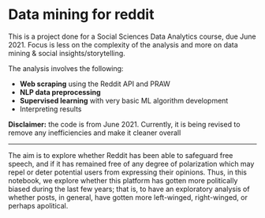 # Data mining for reddit

This is a project done for a Social Sciences Data Analytics course, due June 2021. Focus is less on the complexity of the analysis and more on data mining & social insights/storytelling.

The analysis involves the following:

- **Web scraping** using the Reddit API and PRAW
- **NLP data preprocessing**
- **Supervised learning** with very basic ML algorithm development
- Interpreting results


**Disclaimer:** the code is from June 2021. Currently, it is being revised to remove any inefficiencies and make it cleaner overall

----------------

The aim is to explore whether Reddit has been able to safeguard free speech, and if it has remained free of any degree of polarization which may repel or deter potential users from expressing their opinions. Thus, in this notebook, we explore whether this platform has gotten more politically biased during the last few years; that is, to have an exploratory analysis of whether posts, in general, have gotten more left-winged, right-winged, or perhaps apolitical.




